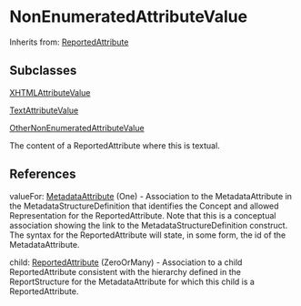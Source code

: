 
# NonEnumeratedAttributeValue

Inherits from: [ReportedAttribute](ReportedAttribute.md)

## Subclasses

[XHTMLAttributeValue](XHTMLAttributeValue.md)

[TextAttributeValue](TextAttributeValue.md)

[OtherNonEnumeratedAttributeValue](OtherNonEnumeratedAttributeValue.md)



The content of a ReportedAttribute where this is textual.



## References

valueFor: [MetadataAttribute](MetadataAttribute.md) (One) - Association to the MetadataAttribute in the MetadataStructureDefinition that identifies the Concept and allowed Representation for the ReportedAttribute. Note that this is a conceptual association showing the link to the MetadataStructureDefinition construct. The syntax for the ReportedAttribute will state, in some form, the id of the MetadataAttribute.

child: [ReportedAttribute](ReportedAttribute.md) (ZeroOrMany) - Association to a child ReportedAttribute consistent with the hierarchy defined in the ReportStructure for the MetadataAttribute for which this child is a ReportedAttribute.




